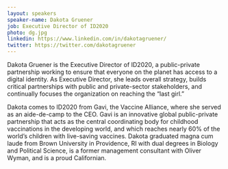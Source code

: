 ```yaml
---
layout: speakers
speaker-name: Dakota Gruener
job: Executive Director of ID2020
photo: dg.jpg
linkedin: https://www.linkedin.com/in/dakotagruener/
twitter: https://twitter.com/dakotagruener
---
```

Dakota Gruener is the Executive Director of ID2020, a public-private partnership working to ensure that everyone on the planet has access to a digital identity. As Executive Director, she leads overall strategy, builds critical partnerships with public and private-sector stakeholders, and continually focuses the organization on reaching the “last girl.”

Dakota comes to ID2020 from Gavi, the Vaccine Alliance, where she served as an aide-de-camp to the CEO. Gavi is an innovative global public-private partnership that acts as the central coordinating body for childhood vaccinations in the developing world, and which reaches nearly 60% of the world’s children with live-saving vaccines. Dakota graduated magna cum laude from Brown University in Providence, RI with dual degrees in Biology and Political Science, is a former management consultant with Oliver Wyman, and is a proud Californian.

